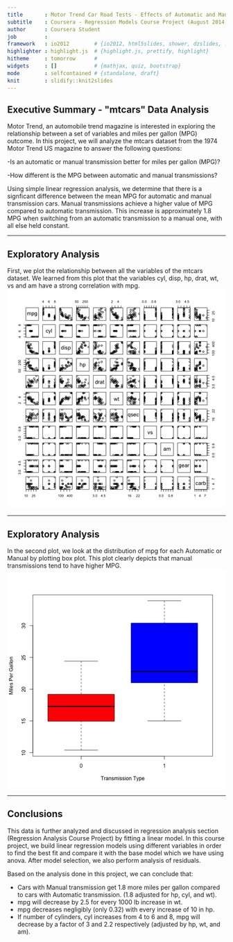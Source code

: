 ```yaml
---
title       : Motor Trend Car Road Tests - Effects of Automatic and Manual Transmission on MPG
subtitle    : Coursera - Regression Models Course Project (August 2014)
author      : Coursera Student
job         : 
framework   : io2012        # {io2012, html5slides, shower, dzslides, ...}
highlighter : highlight.js  # {highlight.js, prettify, highlight}
hitheme     : tomorrow      # 
widgets     : []            # {mathjax, quiz, bootstrap}
mode        : selfcontained # {standalone, draft}
knit        : slidify::knit2slides
---
```


## Executive Summary - "mtcars" Data Analysis

Motor Trend, an automobile trend magazine is interested in exploring the relationship between a set of variables and miles per gallon (MPG) outcome. In this project, we will analyze the mtcars dataset from the 1974 Motor Trend US magazine to answer the following questions:

-Is an automatic or manual transmission better for miles per gallon (MPG)?

-How different is the MPG between automatic and manual transmissions?

Using simple linear regression analysis, we determine that there is a signficant difference between the mean MPG for automatic and manual transmission cars. Manual transmissions achieve a higher value of MPG compared to automatic transmission. This increase is approximately 1.8 MPG when switching from an automatic transmission to a manual one, with all else held constant. 

--- 

## Exploratory Analysis
First, we plot the relationship between all the variables of the mtcars dataset. We learned from this plot that the variables cyl, disp, hp, drat, wt, vs and am have a strong correlation with mpg. 
![plot of chunk unnamed-chunk-1](assets/fig/unnamed-chunk-1.png) 

---

## Exploratory Analysis
In the second plot, we look at the distribution of mpg for each Automatic or Manual by plotting box plot. This plot clearly depicts that manual transmissions tend to have higher MPG. 
![plot of chunk unnamed-chunk-2](assets/fig/unnamed-chunk-2.png) 

---

## Conclusions
This data is further analyzed and discussed in regression analysis section (Regression Analysis Course Project) by fitting a linear model. In this course project, we build linear regression models using different variables in order to find the best fit and compare it with the base model which we have using anova. After model selection, we also perform analysis of residuals.

Based on the analysis done in this project, we can conclude that:
- Cars with Manual transmission get 1.8 more miles per gallon compared to cars with Automatic transmission. (1.8 adjusted for hp, cyl, and wt).
- mpg will decrease by 2.5 for every 1000 lb increase in wt.
- mpg decreases negligibly (only 0.32) with every increase of 10 in hp.
- If number of cylinders, cyl increases from 4 to 6 and 8, mpg will decrease by a factor of 3 and 2.2 respectively (adjusted by hp, wt, and am). 

